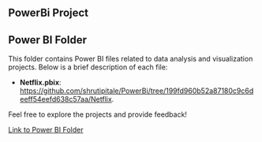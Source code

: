 ## PowerBi Project

## Power BI Folder

This folder contains Power BI files related to data analysis and visualization projects. Below is a brief description of each file:

- **Netflix.pbix**: https://github.com/shrutipitale/PowerBi/tree/199fd960b52a87180c9c6deeff54eefd638c57aa/Netflix.

Feel free to explore the projects and provide feedback!

[Link to Power BI Folder](https://github.com/shrutipitale/PowerBi)
